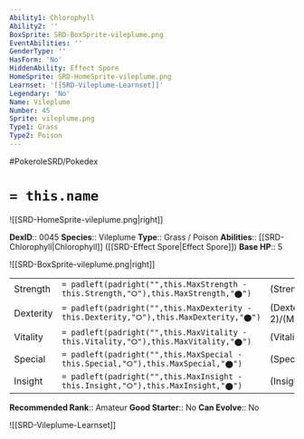 ```yaml
---
Ability1: Chlorophyll
Ability2: ''
BoxSprite: SRD-BoxSprite-vileplume.png
EventAbilities: ''
GenderType: ''
HasForm: 'No'
HiddenAbility: Effect Spore
HomeSprite: SRD-HomeSprite-vileplume.png
Learnset: '[[SRD-Vileplume-Learnset]]'
Legendary: 'No'
Name: Vileplume
Number: 45
Sprite: vileplume.png
Type1: Grass
Type2: Poison
---
```


#PokeroleSRD/Pokedex

# `= this.name`

![[SRD-HomeSprite-vileplume.png|right]]

**DexID**:: 0045
**Species**:: Vileplume
**Type**:: Grass / Poison
**Abilities**:: [[SRD-Chlorophyll|Chlorophyll]] ([[SRD-Effect Spore|Effect Spore]])
**Base HP**:: 5

![[SRD-BoxSprite-vileplume.png|right]]

|           |                                                                                        |                                          |
| --------- | -------------------------------------------------------------------------------------- | ---------------------------------------- |
| Strength  | `= padleft(padright("",this.MaxStrength - this.Strength,"⭘"),this.MaxStrength,"⬤")`    | (Strength::2)/(MaxStrength::5)   |
| Dexterity | `= padleft(padright("",this.MaxDexterity - this.Dexterity,"⭘"),this.MaxDexterity,"⬤")` | (Dexterity:: 2)/(MaxDexterity::4) |
| Vitality  | `= padleft(padright("",this.MaxVitality - this.Vitality,"⭘"),this.MaxVitality,"⬤")`    | (Vitality::2)/(MaxVitality::5)   |
| Special   | `= padleft(padright("",this.MaxSpecial - this.Special,"⭘"),this.MaxSpecial,"⬤")`       | (Special::3)/(MaxSpecial::6)     |
| Insight   | `= padleft(padright("",this.MaxInsight - this.Insight,"⭘"),this.MaxInsight,"⬤")`       | (Insight::2)/(MaxInsight::5)     |

**Recommended Rank**:: Amateur
**Good Starter**:: No
**Can Evolve**:: No

![[SRD-Vileplume-Learnset]]